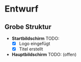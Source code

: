 # Entwurf

## Grobe Struktur
- **Startbildschirm**
	TODO: 
    - [x] Logo eingefügt 
    - [x] Titel erstellt
    
- **Hauptbildschirm**
	TODO: (offen)
